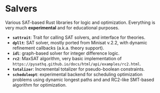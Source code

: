 # Salvers

Various SAT-based Rust libraries for logic and optimization. Everything is very much **experimental** and for educational purposes.

 * **`sattrait`**: Trait for calling SAT solvers, and interface for theories.
 * **`dpllt`**: SAT solver, mostly ported from Minisat v.2.2, with dynamic refinement callbacks (a.k.a. theory support).
 * **`idl`**: graph-based solver for integer difference logic.
 * **`rc2`**: MaxSAT algorithm, very basic implementation of `https://pysathq.github.io/docs/html/api/examples/rc2.html`.
 * **`totalizer`**: Incremental totalizer for pseudo-boolean constraints.
 * **`scheduleopt`**: experimental backend for scheduling optimization problems using dynamic longest paths and and RC2-like SMT-based algorithm for optimization.


